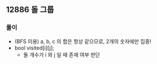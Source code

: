 ## 12886 돌 그룹

### 풀이
- (BFS 이용) a, b, c 의 합은 항상 같으므로, 2개의 숫자에만 집중!
- bool visited[i][j];
  - 돌 개수가 i 와 j 일 때 존재 여부 판단